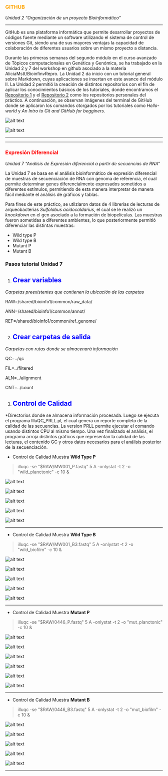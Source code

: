 ###  <span style="color:orange">GITHUB</span>
*Unidad 2 “Organización de un proyecto Bioinformático”*

***
GitHub es una plataforma informática que permite desarrollar proyectos de códigos fuente mediante un software utilizando el sistema de
control de versiones Git, siendo una de sus mayores ventajas la capacidad de colaboración de diferentes usuarios sobre un mismo proyecto 
a distancia. 

Durante las primeras semanas del segundo módulo en el curso avanzado de Tópicos computacionales en Genética y Genómica, se ha trabajado
en la Unidad 2 y 7 del workshop en github asociado a la materia AliciaMstt/BioinfinvRepro. La Unidad 2 da inicio con un tutorial general
sobre Markdown, cuyas aplicaciones se insertan en este avance del módulo II. La Unidad 2 permitió la creación de distintos repositorios con el fin de aplicar los conocimientos básicos de los tutoriales, donde encontramos el  [Repositorio 1](https://github.com/mabayass/Tareas_Bioinfo2019_mby) y el [Repositorio 2](https://github.com/mabayass/mirepointro) como los repositorios personales del práctico. A continuación, se observan imágenes del terminal de GitHub donde se aplicaron los comandos otorgados por los tutoriales como _Hello-world_ y _An Intro to Git and GitHub for begginers_.  

![alt text](https://github.com/mabayass/Tareas_Bioinfo2019_mby/blob/master/tutorial%20git%20imagen%201.png "Tutorial GitHub")

![alt text](https://github.com/mabayass/Tareas_Bioinfo2019_mby/blob/master/tutorial%20git%20imagen%202.png)


***

***


###  <span style="color:red">Expresión Diferencial</span>
*Unidad 7 “Análisis de Expresión diferencial a partir de secuencias de RNA”*

La Unidad 7 se basa en el análisis bioinformático de expresión diferencial de muestras de secuenciación de RNA con genoma de referencia, el cual permite determinar genes diferencialmente expresados sometidos a diferentes estímulos, permitiendo de esta manera interpretar de manera fácil mediante el análisis de gráficos y tablas. 

Para fines de este práctico, se utilziaron datos de 4 librerías de lecturas de arqueobacterias *Sulfolobus acidocaldarius*, el cual se le realizó un *knockdown* en el gen asociado a la formación de biopelículas. Las muestras fueron sometidas a diferentes ambientes, lo que posteriormente permitió diferenciar las distintas muestras:

* Wild type P
* Wild type B
* Mutant P
* Mutant B

### Pasos tutorial Unidad 7

1. ## <span style="color:blue">Crear variables</span> 
*Carpetas preexistentes que contienen la ubicación de las carpetas*

RAW=/shared/bioinfo1/common/raw_data/

ANN=/shared/bioinfo1/common/annot/

REF=/shared/bioinfo1/common/ref_genome/

2. ## <span style="color:blue">Crear carpetas de salida</span> 
*Carpetas con rutas donde se almacenará información*

QC=../qc

FIL=../filtered

ALN=../alignment

CNT=../count

3. ## <span style="color:blue">Control de Calidad</span> 
*Directorios donde se almacena información procesada. Luego se ejecuta el programa IlluQC_PRLL.pl, el cual genera un reporte completo de la calidad de las secuencias. La version PRLL permite ejecutar el comando usando distintos CPU al mismo tiempo. Una vez finalizado el análisis, el programa arroja distintos gráficos que representan la calidad de las lecturas, el contenido GC y otros datos necesarios para el análisis posterior de la secuenciación. 

* Control de Calidad Muestra **Wild Type P**
> illuqc -se "$RAW/MW001_P.fastq" 5 A -onlystat -t 2 -o "wild_planctonic" -c 10 &

![alt text](https://github.com/mabayass/Tareas_Bioinfo2019_mby/blob/master/MW001_P.fastq_QualRangePerBase.png "Cantidad de lecturas por base")


![alt text](https://github.com/mabayass/Tareas_Bioinfo2019_mby/blob/master/MW001_P.fastq_avgQual.png "Valor promedio de calidad")


![alt text](https://github.com/mabayass/Tareas_Bioinfo2019_mby/blob/master/MW001_P.fastq_baseCompostion.png "Composición de Bases")


![alt text](https://github.com/mabayass/Tareas_Bioinfo2019_mby/blob/master/MW001_P.fastq_gcDistribution.png "Distribucion de Contenido de GC")


![alt text](https://github.com/mabayass/Tareas_Bioinfo2019_mby/blob/master/MW001_P.fastq_qualDistribution.png "Distribución de calidad")


***


* Control de Calidad Muestra **Wild Type B**
> illuqc -se "$RAW/MW001_B3.fastq" 5 A -onlystat -t 2 -o "wild_biofilm" -c 10 &

![alt text](https://github.com/mabayass/Tareas_Bioinfo2019_mby/blob/master/MW001_B3.fastq_QualRangePerBase.png "Cantidad de lecturas por base")


![alt text](https://github.com/mabayass/Tareas_Bioinfo2019_mby/blob/master/MW001_B3.fastq_baseCompostion.png "Composición de Bases")


![alt text](https://github.com/mabayass/Tareas_Bioinfo2019_mby/blob/master/MW001_B3.fastq_gcDistribution.png "Distribución de Contenido de GC")


![alt text](https://github.com/mabayass/Tareas_Bioinfo2019_mby/blob/master/MW001_B3.fastq_qualDistribution.png "Distribución de calidad")

![alt text](https://github.com/mabayass/Tareas_Bioinfo2019_mby/blob/master/MW001_B3.fastq_summary.png "Resumen de calidad de lecturas")


***


* Control de Calidad Muestra **Mutant P**
> illuqc -se "$RAW/0446_P.fastq" 5 A -onlystat -t 2 -o "mut_planctonic" -c 10 &

![alt text](https://github.com/mabayass/Tareas_Bioinfo2019_mby/blob/master/0446_P.fastq_QualRangePerBase.png "Cantidad de lecturas por base")

![alt text](https://github.com/mabayass/Tareas_Bioinfo2019_mby/blob/master/0446_P.fastq_avgQual.png "Valor promedio de calidad")


![alt text](https://github.com/mabayass/Tareas_Bioinfo2019_mby/blob/master/0446_P.fastq_baseCompostion.png "Composición de Bases")


![alt text](https://github.com/mabayass/Tareas_Bioinfo2019_mby/blob/master/0446_P.fastq_gcDistribution.png "Distribución de Contenido de GC")


![alt text](https://github.com/mabayass/Tareas_Bioinfo2019_mby/blob/master/0446_P.fastq_qualDistribution.png "Distribución de calidad")


![alt text](https://github.com/mabayass/Tareas_Bioinfo2019_mby/blob/master/0446_P.fastq_summary.png "Resumen de calidad de lecturas")


***


* Control de Calidad Muestra **Mutant B**
> illuqc -se "$RAW/0446_B3.fastq" 5 A -onlystat -t 2 -o "mut_biofilm" -c 10 &

![alt text](https://github.com/mabayass/Tareas_Bioinfo2019_mby/blob/master/0446_B3.fastq_QualRangePerBase.png "Cantidad de lecturas por base")


![alt text](https://github.com/mabayass/Tareas_Bioinfo2019_mby/blob/master/0446_B3.fastq_baseCompostion.png "Composición de Bases")


![alt text](https://github.com/mabayass/Tareas_Bioinfo2019_mby/blob/master/0446_B3.fastq_gcDistribution.png "Distribución de Contenido de GC")


![alt text](https://github.com/mabayass/Tareas_Bioinfo2019_mby/blob/master/0446_B3.fastq_qualDistribution.png "Distribución de calidad")


![alt text](https://github.com/mabayass/Tareas_Bioinfo2019_mby/blob/master/0446_B3.fastq_summary.png "Resumen de calidad de lecturas")


***





